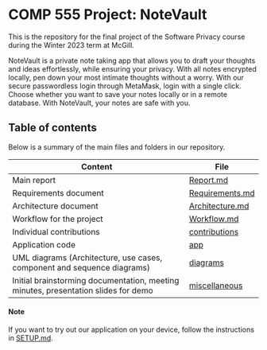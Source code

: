 # COMP 555 Project: NoteVault

This is the repository for the final project of the Software Privacy course during the Winter 2023 term at McGill.

NoteVault is a private note taking app that allows you to draft your thoughts and ideas effortlessly, while ensuring your privacy. With all notes encrypted locally, pen down your most intimate thoughts without a worry. With our secure passwordless login through MetaMask, login with a single click. Choose whether you want to save your notes locally or in a remote database. With NoteVault, your notes are safe with you.

## Table of contents

Below is a summary of the main files and folders in our repository. 

| Content | File |
| --- | --- |
| Main report | [Report.md](Report.md) |
| Requirements document | [Requirements.md](Requirements.md) |
| Architecture document | [Architecture.md](Architecture.md) |
| Workflow for the project | [Workflow.md](Workflow.md) | 
| Individual contributions | [contributions](contributions/)
| Application code | [app](app/) |
| UML diagrams (Architecture, use cases, component and sequence diagrams) | [diagrams](diagrams/)
| Initial brainstorming documentation, meeting minutes, presentation slides for demo | [miscellaneous](miscellaneous/)


#### Note
If you want to try out our application on your device, follow the instructions in [SETUP.md](app/SETUP.md).


